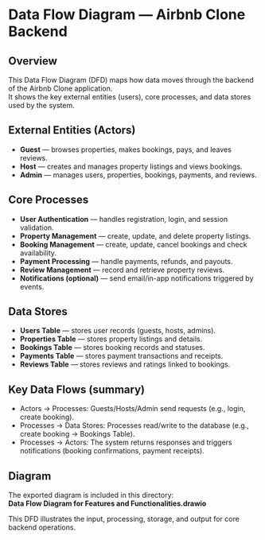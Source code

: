 # Data Flow Diagram — Airbnb Clone Backend

## Overview
This Data Flow Diagram (DFD) maps how data moves through the backend of the Airbnb Clone application.  
It shows the key external entities (users), core processes, and data stores used by the system.

## External Entities (Actors)
- **Guest** — browses properties, makes bookings, pays, and leaves reviews.  
- **Host** — creates and manages property listings and views bookings.  
- **Admin** — manages users, properties, bookings, payments, and reviews.

## Core Processes
- **User Authentication** — handles registration, login, and session validation.  
- **Property Management** — create, update, and delete property listings.  
- **Booking Management** — create, update, cancel bookings and check availability.  
- **Payment Processing** — handle payments, refunds, and payouts.  
- **Review Management** — record and retrieve property reviews.  
- **Notifications (optional)** — send email/in-app notifications triggered by events.

## Data Stores
- **Users Table** — stores user records (guests, hosts, admins).  
- **Properties Table** — stores property listings and details.  
- **Bookings Table** — stores booking records and statuses.  
- **Payments Table** — stores payment transactions and receipts.  
- **Reviews Table** — stores reviews and ratings linked to bookings.

## Key Data Flows (summary)
- Actors → Processes: Guests/Hosts/Admin send requests (e.g., login, create booking).  
- Processes → Data Stores: Processes read/write to the database (e.g., create booking → Bookings Table).  
- Processes → Actors: The system returns responses and triggers notifications (booking confirmations, payment receipts).

## Diagram
The exported diagram is included in this directory:  
**Data Flow Diagram for Features and Functionalities.drawio**

This DFD illustrates the input, processing, storage, and output for core backend operations.
